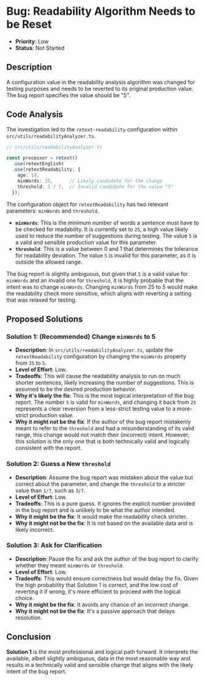 # Bug: Readability Algorithm Needs to be Reset

- **Priority**: Low
- **Status**: Not Started

## Description

A configuration value in the readability analysis algorithm was changed for testing purposes and needs to be reverted to its original production value. The bug report specifies the value should be "5".

## Code Analysis

The investigation led to the `retext-readability` configuration within `src/utils/readabilityAnalyzer.ts`.

```typescript
// src/utils/readabilityAnalyzer.ts

const processor = retext()
  .use(retextEnglish)
  .use(retextReadability, {
    age: 14,
    minWords: 25,      // Likely candidate for the change
    threshold: 1 / 7,  // Invalid candidate for the value "5"
  });
```

The configuration object for `retextReadability` has two relevant parameters: `minWords` and `threshold`.

-   **`minWords`**: This is the minimum number of words a sentence must have to be checked for readability. It is currently set to `25`, a high value likely used to reduce the number of suggestions during testing. The value `5` is a valid and sensible production value for this parameter.
-   **`threshold`**: This is a value between 0 and 1 that determines the tolerance for readability deviation. The value `5` is invalid for this parameter, as it is outside the allowed range.

The bug report is slightly ambiguous, but given that `5` is a valid value for `minWords` and an invalid one for `threshold`, it is highly probable that the intent was to change `minWords`. Changing `minWords` from 25 to 5 would make the readability check more sensitive, which aligns with reverting a setting that was relaxed for testing.

## Proposed Solutions

### Solution 1: (Recommended) Change `minWords` to 5

- **Description**: In `src/utils/readabilityAnalyzer.ts`, update the `retextReadability` configuration by changing the `minWords` property from `25` to `5`.
- **Level of Effort**: Low.
- **Tradeoffs**: This will cause the readability analysis to run on much shorter sentences, likely increasing the number of suggestions. This is assumed to be the desired production behavior.
- **Why it's likely the fix**: This is the most logical interpretation of the bug report. The number `5` is valid for `minWords`, and changing it back from `25` represents a clear reversion from a less-strict testing value to a more-strict production value.
- **Why it might not be the fix**: If the author of the bug report mistakenly meant to refer to the `threshold` and had a misunderstanding of its valid range, this change would not match their (incorrect) intent. However, this solution is the only one that is both technically valid and logically consistent with the report.

### Solution 2: Guess a New `threshold`

- **Description**: Assume the bug report was mistaken about the value but correct about the parameter, and change the `threshold` to a stricter value than `1/7`, such as `3/7`.
- **Level of Effort**: Low.
- **Tradeoffs**: This is a pure guess. It ignores the explicit number provided in the bug report and is unlikely to be what the author intended.
- **Why it might be the fix**: It would make the readability check stricter.
- **Why it might not be the fix**: It is not based on the available data and is likely incorrect.

### Solution 3: Ask for Clarification

- **Description**: Pause the fix and ask the author of the bug report to clarify whether they meant `minWords` or `threshold`.
- **Level of Effort**: Low.
- **Tradeoffs**: This would ensure correctness but would delay the fix. Given the high probability that Solution 1 is correct, and the low cost of reverting it if wrong, it's more efficient to proceed with the logical choice.
- **Why it might be the fix**: It avoids any chance of an incorrect change.
- **Why it might not be the fix**: It's a passive approach that delays resolution.

## Conclusion

**Solution 1** is the most professional and logical path forward. It interprets the available, albeit slightly ambiguous, data in the most reasonable way and results in a technically valid and sensible change that aligns with the likely intent of the bug report. 